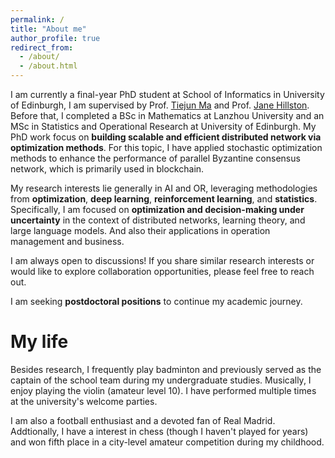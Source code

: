 ```yaml
---
permalink: /
title: "About me"
author_profile: true
redirect_from: 
  - /about/
  - /about.html
---
```


I am currently a final-year PhD student at School of Informatics in University of Edinburgh, I am supervised by  Prof. [Tiejun Ma](https://www.research.ed.ac.uk/en/persons/tiejun-ma) and Prof. [Jane Hillston](https://homepages.inf.ed.ac.uk/jeh/). Before that, I completed a BSc in Mathematics at Lanzhou University and an MSc in Statistics and Operational Research at University of Edinburgh. My PhD work focus on **building scalable and efficient distributed network via optimization methods**. For this topic, I have applied stochastic optimization methods to enhance the performance of parallel Byzantine consensus network, which is primarily used in blockchain.

My research interests lie generally in AI and OR, leveraging methodologies from **optimization**, **deep learning**, **reinforcement learning**, and **statistics**. Specifically, I am focused on **optimization and decision-making under uncertainty** in the context of distributed networks, learning theory, and large language models. And also their applications in operation management and business.

I am always open to discussions! If you share similar research interests or would like to explore collaboration opportunities, please feel free to reach out.

I am seeking **postdoctoral positions** to continue my academic journey.

My life
=====
Besides research, I frequently play badminton and previously served as the captain of the school team during my undergraduate studies. Musically, I enjoy playing the violin (amateur level 10). I have performed multiple times at the university's welcome parties.

I am also a football enthusiast and a devoted fan of Real Madrid. Addtionally, I have a interest in chess (though I haven't played for years) and won fifth place in a city-level amateur competition during my childhood.

